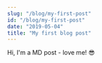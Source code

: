 ```yaml
---
slug: "/blog/my-first-post"
id: "/blog/my-first-post"
date: "2019-05-04"
title: "My first blog post"
---
```



Hi, I'm a MD post - love me! 😎